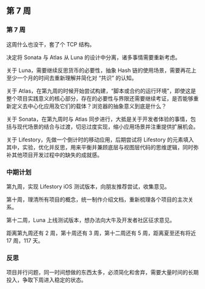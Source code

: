 ## 第 7 周

### 第 7 周

这周什么也没干，套了个 TCP 结构。

决定将 Sonata 与 Atlas 从 Luna 的设计中分离，诸多事情需要重新考虑。

关于 Luna，需要继续反思货币的必要性，抽象 Hash 链的使用场景，需要再花上至少一个月的时间去重新理解并简化对 “共识” 的认知。

关于 Atlas，在第九周的时候开始尝试构建，“脚本或合约的运行环境”，即使这是整个项目实践意义的核心部分，存在的必要性与界限还需要继续考证，是否能够重新定义去中心化应用及它们的载体？浏览器的抽象意义到底是什么？

关于 Sonata，在第九周时与 Atlas 同步进行，大抵是关于开发者体验的事情，包括与现代场景的结合与过渡，切忌过度实现，缩小应用场景并注重提供扩展机会。

关于 Lifestory，先做一个倒计时的移动应用，后期尝试将 Lifestory 的元素填入其中，实验，优化并反思，用来平衡并兼顾底层与视图层代码的思维逻辑，同时弥补其他项目开发过程中的缺失的成就感。


### 中期计划

第九周，实现 Lifestory iOS 测试版本，向朋友推荐尝试，收集意见。

第十周，理清所有项目的概念，统一制作介绍文档，重新梳理各个项目的主次关系。

第十二周，Luna 上线测试版本，想办法向大牛及开发者社区征求意见。

距离第九周还有 2 周，第十周还有 3 周，第十二周还有 5 周，距离夏至还有将近 17 周，117 天。


### 反思

项目并行问题，同一时间想做的东西太多，必须简化和舍弃，需要大量时间的长期投入，争取下周进入稳定的状态。

